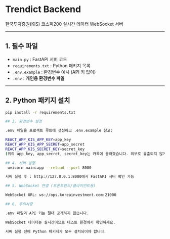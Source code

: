 # Trendict Backend

한국투자증권(KIS) 코스피200 실시간 데이터 WebSocket 서버

---

## 1. 필수 파일
- `main.py` : FastAPI 서버 코드
- `requirements.txt` : Python 패키지 목록
- `.env.example` : 환경변수 예시 (API 키 없이)
- `.env` : **개인용 환경변수 파일**

---

## 2. Python 패키지 설치

```bash
pip install -r requirements.txt

## 3. 환경변수 설정

.env 파일을 프로젝트 루트에 생성하고 .env.example 참고:

REACT_APP_KIS_APP_KEY=app_key
REACT_APP_KIS_APP_SECRET=app_secret
REACT_APP_KIS_SECRET_KEY=secret_key
(위의 app_key, app_secret, secret_key는 카톡에 올라겠습니다. 외부로 유출되지 않게 유의해주세요. 제미나이를 돌리더라도 이 키 값은 유출되면 안됩니다.)

## 4. 서버 실행
 uvicorn main:app --reload --port 8000

서버 실행 후 : http://127.0.0.1:8000에서 FastAPI 서버 확인 가능

## 5. WebSocket 연결 (프론트엔드/클라이언트용)

WebSocket URL: ws://ops.koreainvestment.com:21000

## 6. 주의사항

.env 파일과 API 키는 절대 공개하지 않습니다.

WebSocket 데이터는 실시간이므로 테스트 환경에서 확인하세요.

서버 실행 전에 Python 패키지가 모두 설치되어야 합니다.
